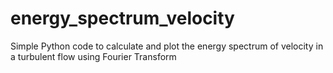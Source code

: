 # energy_spectrum_velocity
Simple Python code to calculate and plot the energy spectrum of velocity in a turbulent flow using Fourier Transform
